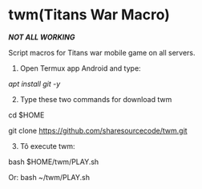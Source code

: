 # twm(Titans War Macro)
***NOT ALL WORKING***

Script macros for Titans war mobile game on all servers.

1. Open Termux app Android and type:

*apt install git -y*


2. Type these two commands for download twm

cd $HOME

git clone https://github.com/sharesourcecode/twm.git


3. Tô execute twm:

bash $HOME/twm/PLAY.sh

Or:
bash ~/twm/PLAY.sh
